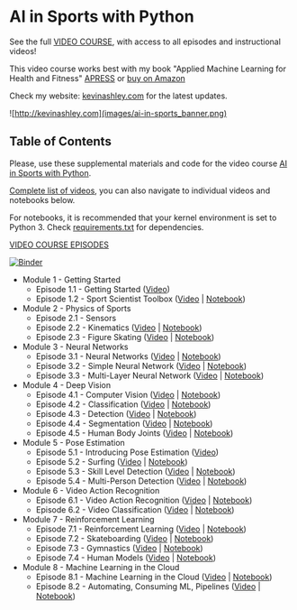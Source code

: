 # AI in Sports with Python

See the full [VIDEO COURSE](http://ai-learning.vhx.tv), with access to all episodes and instructional videos!

This video course works best with my book "Applied Machine Learning for Health and Fitness" [APRESS](https://www.apress.com/us/book/9781484257715) or [buy on Amazon](https://www.amazon.com/Applied-Machine-Learning-Health-Fitness/dp/1484257715)

Check my website: [kevinashley.com](http://kevinashley.com) for the latest updates.


![http://kevinashley.com](images/ai-in-sports_banner.png)

## Table of Contents

Please, use these supplemental materials and code for the video course [AI in Sports with Python](http://ai-learning.vhx.tv). 

[Complete list of videos](https://ai-learning.vhx.tv/products/ai-in-sports-with-python), you can also navigate to individual videos and notebooks below.

For notebooks, it is recommended that your kernel environment is set to Python 3. Check [requirements.txt](requirements.txt) for dependencies.

 [VIDEO COURSE EPISODES](http://ai-learning.vhx.tv)

 [![Binder](https://mybinder.org/badge_logo.svg)](https://mybinder.org/v2/gh/kevinash/ai-in-sports/HEAD)

- Module 1 - Getting Started
    - Episode 1.1 - Getting Started ([Video](https://ai-learning.vhx.tv/packages/ai-in-sports-with-python/videos/ai-in-sports-ep-1-1-introduction))
    - Episode 1.2 - Sport Scientist Toolbox ([Video](https://ai-learning.vhx.tv/packages/ai-in-sports-with-python/videos/ai-in-sports-ep-1-2-tools) | [Notebook](1.2_SportScientistToolbox.ipynb))
- Module 2 - Physics of Sports
    - Episode 2.1 - Sensors
    - Episode 2.2 - Kinematics ([Video](https://ai-learning.vhx.tv/packages/ai-in-sports-with-python/videos/episode-2-2-kinematics) | [Notebook](2.2_Kinematics.ipynb))
    - Episode 2.3 - Figure Skating ([Video](https://ai-learning.vhx.tv/packages/ai-in-sports-with-python/videos/episode-2-3-figure-skating) | [Notebook](2.3_FigureSkating.ipynb))
- Module 3 - Neural Networks
    - Episode 3.1 - Neural Networks ([Video](https://ai-learning.vhx.tv/packages/ai-in-sports-with-python/videos/episode-4-1-neural-networks-101) | [Notebook](3.1_NeuralNetworks101.ipynb))
    - Episode 3.2 - Simple Neural Network ([Video](https://ai-learning.vhx.tv/packages/ai-in-sports-with-python/videos/episode-4-2-make-a-simple-neural-net) | [Notebook](3.2_SimpleNeuralNetwork.ipynb))
    - Episode 3.3 - Multi-Layer Neural Network ([Video](https://ai-learning.vhx.tv/packages/ai-in-sports-with-python/videos/amlhf-ch4-3-multilayernetworks) | [Notebook](3.3_Multi-LayerNetworks.ipynb))
- Module 4 - Deep Vision
    - Episode 4.1 - Computer Vision ([Video](https://ai-learning.vhx.tv/packages/ai-in-sports-with-python/videos/amlhf-ch6-1-computervision) | [Notebook](4.1_ComputerVision.ipynb))
    - Episode 4.2 - Classification ([Video](https://ai-learning.vhx.tv/packages/ai-in-sports-with-python/videos/amlhf-ch6-2-classification) | [Notebook](4.2_Classification.ipynb))
    - Episode 4.3 - Detection ([Video](https://ai-learning.vhx.tv/packages/ai-in-sports-with-python/videos/amlhf-ch6-3-detection) | [Notebook](4.3_Detection.ipynb))
    - Episode 4.4 - Segmentation ([Video](https://ai-learning.vhx.tv/packages/ai-in-sports-with-python/videos/amlhf-ch6-4-segmentation) | [Notebook](4.4_Segmentation.ipynb))
    - Episode 4.5 - Human Body Joints ([Video](https://ai-learning.vhx.tv/packages/ai-in-sports-with-python/videos/ai-in-sports-ep-4-5-humanjoints) | [Notebook](4.5_HumanBodyKeypoints.ipynb))
- Module 5 - Pose Estimation
    - Episode 5.1 - Introducing Pose Estimation ([Video](https://ai-learning.vhx.tv/packages/ai-in-sports-with-python/videos/ai-in-sports-ep-5-1-poseestimation))
    - Episode 5.2 - Surfing ([Video](https://ai-learning.vhx.tv/packages/ai-in-sports-with-python/videos/ai-in-sports-ep-5-2-surfing) | [Notebook](5.2_Surfing.ipynb))
    - Episode 5.3 - Skill Level Detection ([Video](https://ai-learning.vhx.tv/packages/ai-in-sports-with-python/videos/ai-in-sports-ep-4-5-humanjoints) | [Notebook](5.3_SkillLevelDetection.ipynb))
    - Episode 5.4 - Multi-Person Detection ([Video](https://ai-learning.vhx.tv/packages/ai-in-sports-with-python/videos/ai-in-sports-ep-5-4-multipersondetection) | [Notebook](5.4_Multi-PersonDetection.ipynb))
- Module 6 - Video Action Recognition 
    - Episode 6.1 - Video Action Recognition ([Video](https://ai-learning.vhx.tv/packages/ai-in-sports-with-python/videos/ai-in-sports-ep-6-1-videoactionrecognition) | [Notebook](6.1_VideoActionRecognition.ipynb))
    - Episode 6.2 - Video Classification ([Video](https://ai-learning.vhx.tv/packages/ai-in-sports-with-python/videos/ai-in-sports-ep-6-2-videoclassification) | [Notebook](6.2_VideoClassification.ipynb))
- Module 7  - Reinforcement Learning
    - Episode 7.1 - Reinforcement Learning ([Video](https://ai-learning.vhx.tv/packages/ai-in-sports-with-python/videos/episode-10-1-reinforcement-learning) | [Notebook](7.1_ReinforcementLearning.ipynb))
    - Episode 7.2 - Skateboarding ([Video](https://ai-learning.vhx.tv/packages/ai-in-sports-with-python/videos/episode-10-2-skateboarding) | [Notebook](7.2_Skateboarding.ipynb))
    - Episode 7.3 - Gymnastics ([Video](https://ai-learning.vhx.tv/packages/ai-in-sports-with-python/videos/episode-10-3-gymnastics) | [Notebook](7.3_Gymnastics.ipynb))
    - Episode 7.4 - Human Models ([Video](https://ai-learning.vhx.tv/packages/ai-in-sports-with-python/videos/episode-10-4-human-models) | [Notebook](7.4_HumanModels.ipynb))
- Module 8 - Machine Learning in the Cloud
    - Episode 8.1 - Machine Learning in the Cloud ([Video](https://ai-learning.vhx.tv/packages/ai-in-sports-with-python/videos/episode-10-4-human-models) | [Notebook](8.1_CloudBasedAI.ipynb))
    - Episode 8.2 - Automating, Consuming ML, Pipelines ([Video](https://ai-learning.vhx.tv/packages/ai-in-sports-with-python/videos/episode-10-4-human-models) | [Notebook](8.2_MLAutomation.ipynb))
